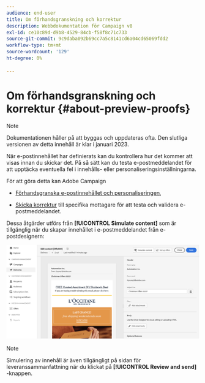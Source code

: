 ```yaml
---
audience: end-user
title: Om förhandsgranskning och korrektur
description: Webbdokumentation för Campaign v8
exl-id: ce10c89d-d9b8-4529-84cb-f58f8c71c733
source-git-commit: 9c9daba092b69cc7a5c8141cd6a04cd65069fdd2
workflow-type: tm+mt
source-wordcount: '129'
ht-degree: 0%

---
```


# Om förhandsgranskning och korrektur {#about-preview-proofs}

>[!NOTE]
>
>Dokumentationen håller på att byggas och uppdateras ofta. Den slutliga versionen av detta innehåll är klar i januari 2023.

När e-postinnehållet har definierats kan du kontrollera hur det kommer att visas innan du skickar det. På så sätt kan du testa e-postmeddelandet för att upptäcka eventuella fel i innehålls- eller personaliseringsinställningarna.

För att göra detta kan Adobe Campaign

* [Förhandsgranska e-postinnehållet och personaliseringen](#preview),

<!--* [Check the email rendering](#rendering) in popular desktop, mobile and web-based clients,-->
* [Skicka korrektur](#send-proofs) till specifika mottagare för att testa och validera e-postmeddelandet.

Dessa åtgärder utförs från **[!UICONTROL Simulate content]** som är tillgänglig när du skapar innehållet i e-postmeddelandet från e-postdesignern:

![](assets/simulate.png)

>[!NOTE]
>
>Simulering av innehåll är även tillgängligt på sidan för leveranssammanfattning när du klickat på **[!UICONTROL Review and send]** -knappen.
